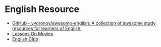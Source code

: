 # English Resource

* [GitHub - yvoronoy/awesome-english: A collection of awesome study resources for learners of English.](https://github.com/yvoronoy/awesome-english)
* [Lessons On Movies](http://www.lessonsonmovies.com/)
* [English Club](https://www.englishclub.com/learn-english.htm)
